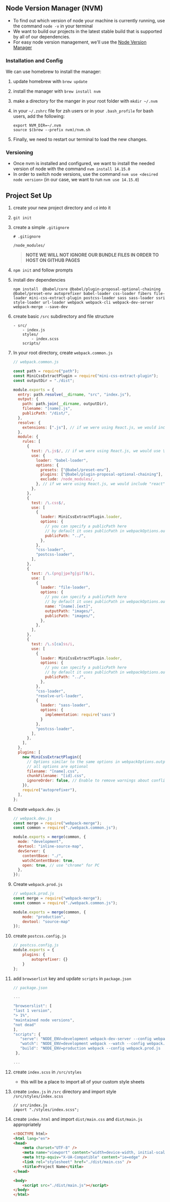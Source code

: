## Node Version Manager (NVM)
- To find out which version of node your machine is currently running, use the command `node -v` in your terminal
- We want to build our projects in the latest stable build that is supported by all of our dependencies.
- For easy node version management, we'll use the [Node Version Manager](https://github.com/nvm-sh/nvm)
  
### Installation and Config
We can use homebrew to install the manager:
1. update homebrew with `brew update`
2. install the manager with `brew install nvm`
3. make a directory for the manger in your root folder with `mkdir ~/.nvm`
4. in your `~/.zshrc` file for zsh users or in your `.bash_profile` for bash users, add the following:

   ```
   export NVM_DIR=~/.nvm
   source $(brew --prefix nvm)/nvm.sh
   ```
5. Finally, we need to restart our terminal to load the new changes.

### Versioning
- Once nvm is installed and configured, we want to install the needed version of node with the command `nvm install 14.15.0`
- In order to switch node versions, use the command `nvm use <desired node version>` (in our case, we want to run `nvm use 14.15.0`)

## Project Set Up

1. create your new project directory and `cd` into it 
2. `git init`
3.  create a simple `.gitignore`
    ```
    # .gitignore

    /node_modules/
    ```
    > **NOTE WE WILL NOT IGNORE OUR BUNDLE FILES IN ORDER TO HOST ON GITHUB PAGES**
4.  `npm init` and follow prompts
5.  install dev dependencies
    ```
    npm install  @babel/core @babel/plugin-proposal-optional-chaining @babel/preset-env autoprefixer babel-loader css-loader fibers file-loader mini-css-extract-plugin postcss-loader sass sass-loader ssri style-loader url-loader webpack webpack-cli webpack-dev-server webpack-merge --save-dev
    ```
6.  create basic `/src` subdirectory and file structure
    ```
    - src/
        - index.js
        styles/
            - index.scss
        scripts/
    ```
7.  In your root directory, create `webpack.common.js`

    ```JavaScript
    // webpack.common.js

    const path = require("path");
    const MiniCssExtractPlugin = require("mini-css-extract-plugin");
    const outputDir = "./dist";

    module.exports = {
      entry: path.resolve(__dirname, "src", "index.js"), 
      output: {
        path: path.join(__dirname, outputDir),
        filename: "[name].js",
        publicPath: "/dist/",
      },
      resolve: {
        extensions: [".js"], // if we were using React.js, we would include ".jsx"
      },
      module: {
        rules: [
          {
            test: /\.js$/, // if we were using React.js, we would use \.jsx?$/
            use: {
              loader: "babel-loader",
              options: {
                presets: ["@babel/preset-env"],
                plugins: ["@babel/plugin-proposal-optional-chaining"],
                exclude: /node_modules/,
              }, // if we were using React.js, we would include "react"
            },
          },
          {
            test: /\.css$/,
            use: [
              {
                loader: MiniCssExtractPlugin.loader,
                options: {
                  // you can specify a publicPath here
                  // by default it uses publicPath in webpackOptions.output
                  publicPath: "../",
                },
              },
              "css-loader",
              "postcss-loader",
            ],
          },
          {
            test: /\.(png|jpe?g|gif)$/i,
            use: [
              {
                loader: "file-loader",
                options: {
                  // you can specify a publicPath here
                  // by default it uses publicPath in webpackOptions.output
                  name: "[name].[ext]",
                  outputPath: "images/",
                  publicPath: "images/",
                },
              },
            ],
          },
          {
            test: /\.s[ca]ss/i,
            use: [
              {
                loader: MiniCssExtractPlugin.loader,
                options: {
                  // you can specify a publicPath here
                  // by default it uses publicPath in webpackOptions.output
                  publicPath: "../",
                },
              },
              "css-loader",
              "resolve-url-loader",
              {
                loader: "sass-loader", 
                options: {
                  implementation: require('sass')
                }
              },
              "postcss-loader",
            ],
          },
        ],
      },
      plugins: [
        new MiniCssExtractPlugin({
          // Options similar to the same options in webpackOptions.output
          // all options are optional
          filename: "[name].css",
          chunkFilename: "[id].css",
          ignoreOrder: false, // Enable to remove warnings about conflicting order
        }),
        require("autoprefixer"),
      ],
    };

    ```

8.  Create `webpack.dev.js`

    ```JavaScript
    // webpack.dev.js
    const merge = require("webpack-merge");
    const common = require("./webpack.common.js");

    module.exports = merge(common, {
      mode: "development",
      devtool: "inline-source-map",
      devServer: {
        contentBase: "./",
        watchContentBase: true,
        open: true, // use "chrome" for PC
      },
    });
    ```

9.  Create `webpack.prod.js`

    ```JavaScript
    // webpack.prod.js
    const merge = require("webpack-merge");
    const common = require("./webpack.common.js");

    module.exports = merge(common, {
        mode: "production",
        devtool: "source-map"
    });
    ```

10. create `postcss.config.js`

    ```JavaScript
    // postcss.config.js
    module.exports = {
        plugins: {
            autoprefixer: {}
        }
    };
    ```

11. add `browserlist` key and update `scripts` in `package.json`

    ```JavaScript
    // package.json

    ...

    "browserslist": [
    "last 1 version",
    "> 1%",
    "maintained node versions",
    "not dead"
    ],
    "scripts": {
       "serve": "NODE_ENV=development webpack-dev-server --config webpack.dev.js ",
       "watch": "NODE_ENV=development webpack --watch --config webpack.dev.js ",
       "build": "NODE_ENV=production webpack --config webpack.prod.js  --optimize-minimize "
     },

    ...


    ```

12. create `index.scss` in `/src/styles`
    - this will be a place to import all of your custom style sheets
13. create `index.js` in `/src` directory and import style `/src/styles/index.scss`
    ```JS
    // src/index.js
    import "./styles/index.scss";
    ```
14. create `index.html` and import `dist/main.css` and `dist/main.js` appropriately

    ``` html
    <!DOCTYPE html>
    <html lang="en">
    <head>
        <meta charset="UTF-8" />
        <meta name="viewport" content="width=device-width, initial-scale=1.0" />
        <meta http-equiv="X-UA-Compatible" content="ie=edge" />
        <link rel="stylesheet" href="./dist/main.css" />
        <title>Project Name</title>
    </head>

    <body>
        <script src="./dist/main.js"></script>
    </body>
    </html>
    ```